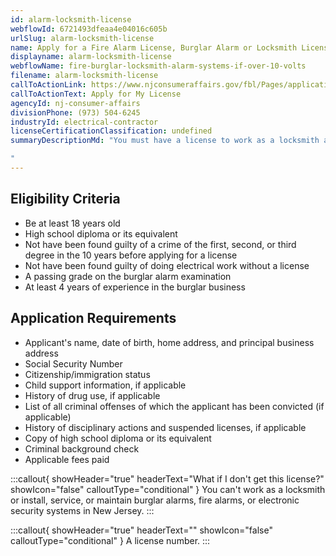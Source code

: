 ```yaml
---
id: alarm-locksmith-license
webflowId: 6721493dfeaa4e04016c605b
urlSlug: alarm-locksmith-license
name: Apply for a Fire Alarm License, Burglar Alarm or Locksmith License
displayname: alarm-locksmith-license
webflowName: fire-burglar-locksmith-alarm-systems-if-over-10-volts
filename: alarm-locksmith-license
callToActionLink: https://www.njconsumeraffairs.gov/fbl/Pages/applications.aspx 
callToActionText: Apply for My License
agencyId: nj-consumer-affairs
divisionPhone: (973) 504-6245
industryId: electrical-contractor
licenseCertificationClassification: undefined
summaryDescriptionMd: "You must have a license to work as a locksmith and install, service, or maintain burglar alarms, fire alarms, or electronic security systems in New Jersey.

"
---
```


## Eligibility Criteria

- Be at least 18 years old
- High school diploma or its equivalent
- Not have been found guilty of a crime of the first, second, or third degree in the 10 years before applying for a license
- Not have been found guilty of doing electrical work without a license
- A passing grade on the burglar alarm examination
- At least 4 years of experience in the burglar business

## Application Requirements

- Applicant's name, date of birth, home address, and principal business address
- Social Security Number
- Citizenship/immigration status
- Child support information, if applicable
- History of drug use, if applicable
- List of all criminal offenses of which the applicant has been convicted (if applicable)
- History of disciplinary actions and suspended licenses, if applicable
- Copy of high school diploma or its equivalent
- Criminal background check
- Applicable fees paid

:::callout{ showHeader="true" headerText="What if I don't get this license?" showIcon="false" calloutType="conditional" }
You can't work as a locksmith or install, service, or maintain burglar alarms, fire alarms, or electronic security systems in New Jersey.
:::

:::callout{ showHeader="true" headerText="" showIcon="false" calloutType="conditional" }
A license number.
:::
